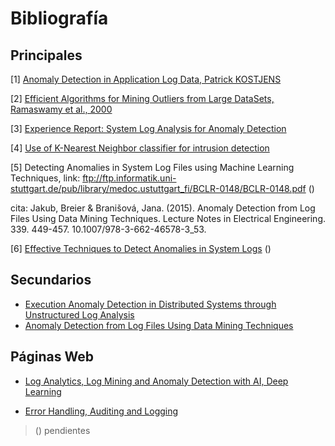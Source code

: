 Bibliografía 
======

## Principales

[1] [Anomaly Detection in Application Log Data, Patrick KOSTJENS](https://github.com/repat/README-template/blob/master/README-websites-gh-pages.md)

[2] [Efficient Algorithms for Mining Outliers from Large DataSets, Ramaswamy et al., 2000](https://webdocs.cs.ualberta.ca/~zaiane/pub/check/ramaswamy.pdf)

[3] [Experience Report: System Log Analysis for Anomaly Detection](https://pdfs.semanticscholar.org/2c1e/d7e32a85d72fb270ebd07a45641acfba02a9.pdf)

[4] [Use of K-Nearest Neighbor classifier for intrusion detection](http://web.cs.ucdavis.edu/~vemuri/papers/knn-ss02.pdf)

[5] Detecting Anomalies in System Log Files using Machine Learning Techniques, link: ftp://ftp.informatik.uni-stuttgart.de/pub/library/medoc.ustuttgart_fi/BCLR-0148/BCLR-0148.pdf ()

cita: Jakub, Breier & Branišová, Jana. (2015). Anomaly Detection from Log Files Using Data Mining Techniques. Lecture Notes in Electrical Engineering. 339. 449-457. 10.1007/978-3-662-46578-3_53. 

[6] [Effective Techniques to Detect Anomalies in System Logs](https://pdfs.semanticscholar.org/3564/174625ef21cb916e9d245d5fdcbd0178fc9a.pdf) ()

## Secundarios
* [Execution Anomaly Detection in Distributed Systems through Unstructured Log Analysis](https://www.microsoft.com/en-us/research/wp-content/uploads/2016/02/DM790-CR.pdf)
* [Anomaly Detection from Log Files Using Data Mining Techniques](http://jbreier.com/files/papers/icisa_2015.pdf)

## Páginas Web

* [Log Analytics, Log Mining and Anomaly Detection with AI, Deep Learning](https://www.xenonstack.com/blog/data-science/log-analytics-log-mining-anomaly-detection/)

* [Error Handling, Auditing and Logging](https://www.xenonstack.com/blog/data-science/log-analytics-log-mining-anomaly-detection/)


> () pendientes







